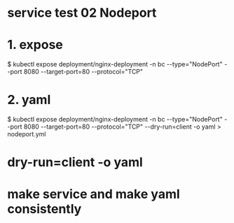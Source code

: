# service test 02 Nodeport 
# 1. expose 
$  kubectl expose deployment/nginx-deployment -n bc --type="NodePort" --port 8080 --target-port=80 --protocol="TCP"

# 2. yaml 
$ kubectl expose deployment/nginx-deployment -n bc --type="NodePort" --port 8080 --target-port=80 --protocol="TCP" --dry-run=client -o yaml > nodeport.yml
# dry-run=client -o yaml 
# make service and make yaml consistently


